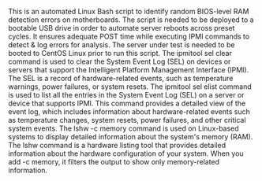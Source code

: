 This is an automated Linux Bash script to identify random BIOS-level RAM detection errors on motherboards.
The script is needed to be deployed to a bootable USB drive in order to automate server reboots across preset cycles.
It ensures adequate POST time while executing IPMI commands to detect & log errors for analysis.
The server under test is needed to be booted to CentOS Linux prior to run this script.
The ipmitool sel clear command is used to clear the System Event Log (SEL) on devices or servers that support the Intelligent Platform Management Interface (IPMI). The SEL is a record of hardware-related events, such as temperature warnings, power failures, or system resets.
The ipmitool sel elist command is used to list all the entries in the System Event Log (SEL) on a server or device that supports IPMI. This command provides a detailed view of the event log, which includes information about hardware-related events such as temperature changes, system resets, power failures, and other critical system events.
The lshw -c memory command is used on Linux-based systems to display detailed information about the system's memory (RAM). The lshw command is a hardware listing tool that provides detailed information about the hardware configuration of your system. When you add -c memory, it filters the output to show only memory-related information.
